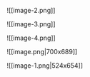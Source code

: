 
![[image-2.png]]

![[image-3.png]]

![[image-4.png]]

![[image.png|700x689]]

![[image-1.png|524x654]]